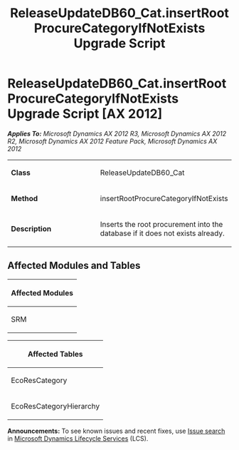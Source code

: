 ﻿---
title: ReleaseUpdateDB60_Cat.insertRootProcureCategoryIfNotExists Upgrade Script
TOCTitle: ReleaseUpdateDB60_Cat.insertRootProcureCategoryIfNotExists Upgrade Script
ms:assetid: b1d1e8f4-8721-4981-c945-8571029f993d
ms:mtpsurl: https://msdn.microsoft.com/en-us/library/JJ736909(v=AX.60)
ms:contentKeyID: 49710593
ms.date: 05/18/2015
mtps_version: v=AX.60
---

# ReleaseUpdateDB60\_Cat.insertRootProcureCategoryIfNotExists Upgrade Script [AX 2012]


_**Applies To:** Microsoft Dynamics AX 2012 R3, Microsoft Dynamics AX 2012 R2, Microsoft Dynamics AX 2012 Feature Pack, Microsoft Dynamics AX 2012_

<table>
<colgroup>
<col style="width: 50%" />
<col style="width: 50%" />
</colgroup>
<tbody>
<tr class="odd">
<td><p><strong>Class</strong></p></td>
<td><p>ReleaseUpdateDB60_Cat</p></td>
</tr>
<tr class="even">
<td><p><strong>Method</strong></p></td>
<td><p>insertRootProcureCategoryIfNotExists</p></td>
</tr>
<tr class="odd">
<td><p><strong>Description</strong></p></td>
<td><p>Inserts the root procurement into the database if it does not exists already.</p></td>
</tr>
</tbody>
</table>


## Affected Modules and Tables

<table>
<colgroup>
<col style="width: 100%" />
</colgroup>
<thead>
<tr class="header">
<th><p>Affected Modules</p></th>
</tr>
</thead>
<tbody>
<tr class="odd">
<td><p>SRM</p></td>
</tr>
</tbody>
</table>


<table>
<colgroup>
<col style="width: 100%" />
</colgroup>
<thead>
<tr class="header">
<th><p>Affected Tables</p></th>
</tr>
</thead>
<tbody>
<tr class="odd">
<td><p>EcoResCategory</p></td>
</tr>
<tr class="even">
<td><p>EcoResCategoryHierarchy</p></td>
</tr>
</tbody>
</table>

  
**Announcements:** To see known issues and recent fixes, use [Issue search](http://go.microsoft.com/fwlink/?linkid=389258) in [Microsoft Dynamics Lifecycle Services](http://go.microsoft.com/fwlink/?linkid=306505) (LCS).

